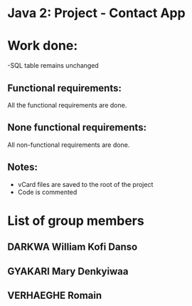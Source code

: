 # Java 2: Project - Contact App
# Work done:
-SQL table remains unchanged
## Functional requirements:
All the functional requirements are done.
## None functional requirements:
All non-functional requirements are done.
## Notes:
- vCard files are saved to the root of the project
- Code is commented
# List of group members
## DARKWA William Kofi Danso
## GYAKARI Mary Denkyiwaa
## VERHAEGHE Romain
